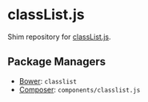 # classList.js

Shim repository for [classList.js](https://github.com/eligrey/classList.js).

## Package Managers

* [Bower](http://bower.io/search/?q=classlist): `classlist`
* [Composer](https://packagist.org/packages/components/classlist.js): `components/classlist.js`
